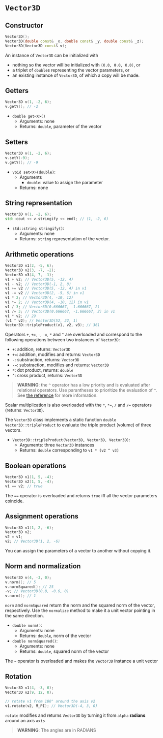 # `Vector3D`

## Constructor

```cpp
Vector3D();
Vector3D(double const& _x, double const& _y, double const& _z);
Vector3D(Vector3D const& v);
```

An instance of `Vector3D` can be initialized with

- nothing so the vector will be initialized with `(0.0, 0.0, 0.0)`, or
- a triplet of `double`s representing the vector parameters, or
- an existing instance of `Vector3D`, of which a copy will be made.

## Getters

```cpp
Vector3D v(1, -2, 6);
v.getY(); // -2
```

- `double get<X>()`
	- Arguments: none
	- Returns: `double`, parameter of the vector

## Setters

```cpp
Vector3D v(1, -2, 6);
v.setY(-9);
v.getY(); // -9
```

- `void set<X>(double)`:
	- Arguments
		- `double`: value to assign the parameter
	- Returns: none

## String representation

```cpp
Vector3D v(1, -2, 6);
std::cout << v.stringify << endl; // (1, -2, 6)
```

- `std::string stringify()`:
	- Arguments: none
	- Returns: `string` representation of the vector.

## Arithmetic operations

```cpp
Vector3D v1(2, -5, 6);
Vector3D v2(3, -7, -2);
Vector3D v3(4, 7, -1);
v1 + v2; // Vector3D(5, -12, 4)
v1 - v2; // Vector3D(-1, 2, 8)
v1 += v2 // Vector3D(5, -12, 4) in v1
v1 -= v2 // Vector3D(2, -5, 6) in v1
v1 * 2; // Vector3D(4, -10, 12)
v1 *= 2; // Vector3D(4, -10, 12) in v1
v1 / 3; // Vector3D(0.666667, -1.666667, 2)
v1 /= 3; // Vector3D(0.666667, -1.666667, 2) in v1
v1 * v2; // 29
(v1 ^ v2); // Vector3D(52, 22, 1)
Vector3D::tripleProduct(v1, v2, v3); // 361
```

Operators `+`, `+=`, `-`, `-=`, `*` and `^` are overloaded and correspond to the following operations between two instances of `Vector3D`:

- `+`: addition, returns: `Vector3D`
- `+=`: addition, modifies and returns: `Vector3D`
- `-`: substraction, returns: `Vector3D`
- `-=`: substraction, modifies and returns: `Vector3D`
- `*`: dot product, returns: `double`
- `^`: cross product, returns: `Vector3D`

> __WARNING__: the `^` operator has a low priority and is evaluated after relational operators. Use parantheses to prioritize the evaluation of `^`. See [the reference](https://en.cppreference.com/w/cpp/language/operator_precedence) for more information.

Scalar multiplication is also overloaded with the `*`, `*=`, `/` and `/=` operators (returns: `Vector3D`).

The `Vector3D` class implements a static function `double Vector3D::tripleProduct` to evaluate the triple product (volume) of three vectors.

- `Vector3D::tripleProduct(Vector3D, Vector3D, Vector3D)`:
	- Arguments: three `Vector3D` instances
	- Returns: `double` corresponding to `v1 * (v2 ^ v3)`

## Boolean operations

```cpp
Vector3D v1(1, 5, -4);
Vector3D v2(1, 5, -4);
v1 == v2; // true
```

The `==` operator is overloaded and returns `true` iff all the vector parameters coincide.

## Assignment operations

```cpp
Vector3D v1(1, 2, -6);
Vector3D v2;
v2 = v1;
v2; // Vector3D(1, 2, -6)
```

You can assign the parameters of a vector to another without copying it.

## Norm and normalization

```cpp
Vector3D v(4, -3, 0);
v.norm(); // 5
v.normSquared(); // 25
~v; // Vector3D(0.8, -0.6, 0)
v.norm(); // 1
```

`norm` and `normSquared` return the norm and the squared norm of the vector, respectively. Use the `normalize` method to make it a unit vector pointing in the same direction.

- `double norm()`:
	- Arguments: none
	- Returns: `double`, norm of the vector
- `double normSquared()`:
	- Arguments: none
	- Returns: `double`, squared norm of the vector

The `~` operator is overloaded and makes the `Vector3D` instance a unit vector

## Rotation

```cpp
Vector3D v1(4, -3, 0);
Vector3D v2(9, 12, 0);

// rotate v1 from 180° around the axis v2
v1.rotate(v2, M_PI); // Vector3D(-4, 3, 0)
```

`rotate` modifies and returns `Vector3D` by turning it from `alpha` **radians** around an axis `axis`

> __WARNING__: The angles are in RADIANS
